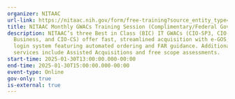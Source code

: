 ```yaml
---
organizer: NITAAC
url-link: https://nitaac.nih.gov/form/free-training?source_entity_type=node&source_entity_id=172761#no-back
title: NITAAC Monthly GWACs Training Session (Complimentary/Federal Government Only)
description: NITAAC’s three Best in Class (BIC) IT GWACs (CIO-SP3, CIO-SP3 Small
  Business, and CIO-CS) offer fast, streamlined acquisition with e-GOS, a single
  login system featuring automated ordering and FAR guidance. Additional
  services include Assisted Acquisitions and free scope assessments.
start-time: 2025-01-30T13:00:00.000-00:00
end-time: 2025-01-30T15:00:00.000-00:00
event-type: Online
gov-only: true
is-external: true
---
```

